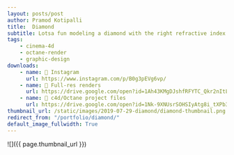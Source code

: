 ```yaml
---
layout: posts/post
author: Pramod Kotipalli
title:  Diamond
subtitle: Lotsa fun modeling a diamond with the right refractive index (2.417)
tags:
    - cinema-4d
    - octane-render
    - graphic-design
downloads:
    - name: 📸 Instagram
      url: https://www.instagram.com/p/B0g3pEVg6vp/
    - name: 💾 Full-res renders
      url: https://drive.google.com/open?id=1Ah43KMgDJshfRFYTC_Qkr2nItLTpt4rg
    - name: 🎥 c4d/Octane project files
      url: https://drive.google.com/open?id=1Nk-9XNUsrSOHSIyAtg8i_tXPb3pQxoas
thumbnail_url: /static/images/2019-07-29-diamond/diamond-thumbnail.png
redirect_from: "/portfolio/diamond/"
default_image_fullwidth: True
---
```


![]({{ page.thumbnail_url }})
